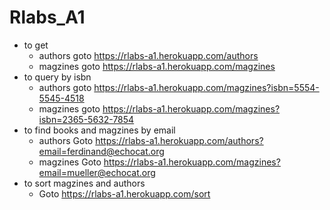 # Rlabs_A1
- to get  
  * authors goto https://rlabs-a1.herokuapp.com/authors 
  * magzines goto https://rlabs-a1.herokuapp.com/magzines 
- to query by isbn
  * authors goto https://rlabs-a1.herokuapp.com/magzines?isbn=5554-5545-4518
  * magzines goto https://rlabs-a1.herokuapp.com/magzines?isbn=2365-5632-7854
- to find books and magzines by email
  * authors Goto https://rlabs-a1.herokuapp.com/authors?email=ferdinand@echocat.org
  * magzines Goto https://rlabs-a1.herokuapp.com/magzines?email=mueller@echocat.org
- to sort magzines and authors
  * Goto https://rlabs-a1.herokuapp.com/sort
   
